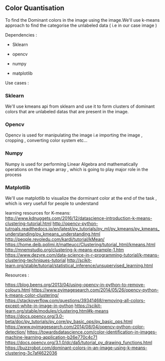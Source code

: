 ## Color Quantisation

To find the Dominant colors in the image using the image.We'll use k-means approach to find the categorise the unlabeled data ( i.e in our case image )

Dependencies :

- Sklearn

- opencv

- numpy

- matplotlib

Use cases :

### Sklearn

We'll use kmeans api from sklearn and use it to form clusters of dominant colors that are unlabeled datas that are present in the image. 

### Opencv

Opencv is used for manipulating the image i.e importing the image , cropping , converting color system etc...

### Numpy

Numpy is used for performing Linear Algebra and mathematically operations on the image array , which is going to play major role in the process

### Matplotlib

We'll use matplotlib to visualize the dorminant color at the end of the task , which is very usefull for people to understand

learning resources for K-means:
http://www.kdnuggets.com/2016/12/datascience-introduction-k-means-clustering-tutorial.html
http://opencv-python-tutroals.readthedocs.io/en/latest/py_tutorials/py_ml/py_kmeans/py_kmeans_understanding/py_kmeans_understanding.html
http://people.revoledu.com/kardi/tutorial/kMean/
https://home.deib.polimi.it/matteucc/Clustering/tutorial_html/kmeans.html
http://mnemstudio.org/clustering-k-means-example-1.htm
https://www.dezyre.com/data-science-in-r-programming-tutorial/k-means-clustering-techniques-tutorial
http://scikit-learn.org/stable/tutorial/statistical_inference/unsupervised_learning.html

Resources :

https://blog.beens.org/2013/04/using-opencv-in-python-to-remove-colours.html
https://www.pyimagesearch.com/2014/05/26/opencv-python-k-means-color-clustering/
https://stackoverflow.com/questions/39341468/removing-all-colors-except-white-in-image-in-python
https://scikit-learn.org/stable/modules/clustering.html#k-means
https://docs.opencv.org/3.0-beta/doc/py_tutorials/py_core/py_basic_ops/py_basic_ops.html
https://www.pyimagesearch.com/2014/08/04/opencv-python-color-detection/
https://towardsdatascience.com/color-identification-in-images-machine-learning-application-b26e770c4c71
https://docs.opencv.org/3.1.0/dc/da5/tutorial_py_drawing_functions.html
https://buzzrobot.com/dominant-colors-in-an-image-using-k-means-clustering-3c7af4622036
